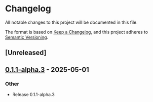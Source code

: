 # Changelog

All notable changes to this project will be documented in this file.

The format is based on [Keep a Changelog](https://keepachangelog.com/en/1.0.0/),
and this project adheres to [Semantic Versioning](https://semver.org/spec/v2.0.0.html).

## [Unreleased]

## [0.1.1-alpha.3](https://github.com/flashbots/contender/releases/tag/contender_core-v0.1.1-alpha.3) - 2025-05-01

### Other

- Release 0.1.1-alpha.3
